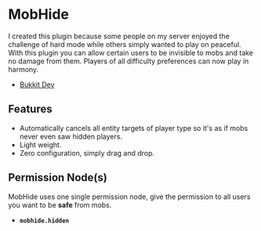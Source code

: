 MobHide
======

I created this plugin because some people on my server enjoyed the challenge of hard mode while others simply wanted to play on peaceful. With this plugin you can allow certain users to be invisible to mobs and take no damage from them. Players of all difficulty preferences can now play in harmony.

* [Bukkit Dev](http://dev.bukkit.org/bukkit-mods/mobhide/)

Features
------------
* Automatically cancels all entity targets of player type so it's as if mobs never even saw hidden players.
* Light weight.
* Zero configuration, simply drag and drop.


Permission Node(s)
------------------------
MobHide uses one single permission node, give the permission to all users you want to be **safe** from mobs.

* **`mobhide.hidden`**
